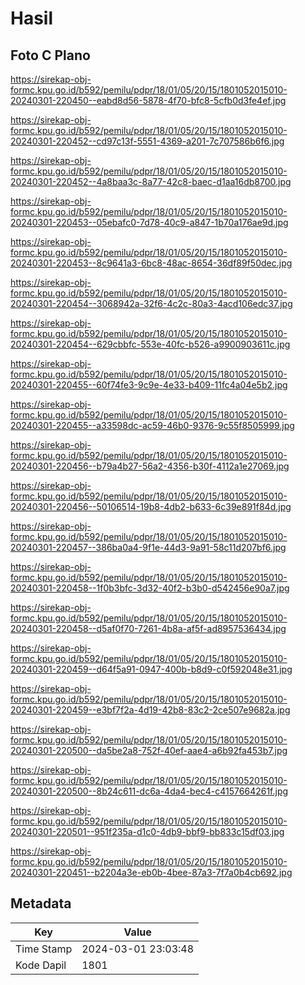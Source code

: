 # Hasil

## Foto C Plano

https://sirekap-obj-formc.kpu.go.id/b592/pemilu/pdpr/18/01/05/20/15/1801052015010-20240301-220450--eabd8d56-5878-4f70-bfc8-5cfb0d3fe4ef.jpg

https://sirekap-obj-formc.kpu.go.id/b592/pemilu/pdpr/18/01/05/20/15/1801052015010-20240301-220452--cd97c13f-5551-4369-a201-7c707586b6f6.jpg

https://sirekap-obj-formc.kpu.go.id/b592/pemilu/pdpr/18/01/05/20/15/1801052015010-20240301-220452--4a8baa3c-8a77-42c8-baec-d1aa16db8700.jpg

https://sirekap-obj-formc.kpu.go.id/b592/pemilu/pdpr/18/01/05/20/15/1801052015010-20240301-220453--05ebafc0-7d78-40c9-a847-1b70a176ae9d.jpg

https://sirekap-obj-formc.kpu.go.id/b592/pemilu/pdpr/18/01/05/20/15/1801052015010-20240301-220453--8c9641a3-6bc8-48ac-8654-36df89f50dec.jpg

https://sirekap-obj-formc.kpu.go.id/b592/pemilu/pdpr/18/01/05/20/15/1801052015010-20240301-220454--3068942a-32f6-4c2c-80a3-4acd106edc37.jpg

https://sirekap-obj-formc.kpu.go.id/b592/pemilu/pdpr/18/01/05/20/15/1801052015010-20240301-220454--629cbbfc-553e-40fc-b526-a9900903611c.jpg

https://sirekap-obj-formc.kpu.go.id/b592/pemilu/pdpr/18/01/05/20/15/1801052015010-20240301-220455--60f74fe3-9c9e-4e33-b409-11fc4a04e5b2.jpg

https://sirekap-obj-formc.kpu.go.id/b592/pemilu/pdpr/18/01/05/20/15/1801052015010-20240301-220455--a33598dc-ac59-46b0-9376-9c55f8505999.jpg

https://sirekap-obj-formc.kpu.go.id/b592/pemilu/pdpr/18/01/05/20/15/1801052015010-20240301-220456--b79a4b27-56a2-4356-b30f-4112a1e27069.jpg

https://sirekap-obj-formc.kpu.go.id/b592/pemilu/pdpr/18/01/05/20/15/1801052015010-20240301-220456--50106514-19b8-4db2-b633-6c39e891f84d.jpg

https://sirekap-obj-formc.kpu.go.id/b592/pemilu/pdpr/18/01/05/20/15/1801052015010-20240301-220457--386ba0a4-9f1e-44d3-9a91-58c11d207bf6.jpg

https://sirekap-obj-formc.kpu.go.id/b592/pemilu/pdpr/18/01/05/20/15/1801052015010-20240301-220458--1f0b3bfc-3d32-40f2-b3b0-d542456e90a7.jpg

https://sirekap-obj-formc.kpu.go.id/b592/pemilu/pdpr/18/01/05/20/15/1801052015010-20240301-220458--d5af0f70-7261-4b8a-af5f-ad8957536434.jpg

https://sirekap-obj-formc.kpu.go.id/b592/pemilu/pdpr/18/01/05/20/15/1801052015010-20240301-220459--d64f5a91-0947-400b-b8d9-c0f592048e31.jpg

https://sirekap-obj-formc.kpu.go.id/b592/pemilu/pdpr/18/01/05/20/15/1801052015010-20240301-220459--e3bf7f2a-4d19-42b8-83c2-2ce507e9682a.jpg

https://sirekap-obj-formc.kpu.go.id/b592/pemilu/pdpr/18/01/05/20/15/1801052015010-20240301-220500--da5be2a8-752f-40ef-aae4-a6b92fa453b7.jpg

https://sirekap-obj-formc.kpu.go.id/b592/pemilu/pdpr/18/01/05/20/15/1801052015010-20240301-220500--8b24c611-dc6a-4da4-bec4-c4157664261f.jpg

https://sirekap-obj-formc.kpu.go.id/b592/pemilu/pdpr/18/01/05/20/15/1801052015010-20240301-220501--951f235a-d1c0-4db9-bbf9-bb833c15df03.jpg

https://sirekap-obj-formc.kpu.go.id/b592/pemilu/pdpr/18/01/05/20/15/1801052015010-20240301-220451--b2204a3e-eb0b-4bee-87a3-7f7a0b4cb692.jpg


## Metadata

| Key        | Value               |
| ---------- | ------------------- |
| Time Stamp | 2024-03-01 23:03:48 |
| Kode Dapil | 1801                |



